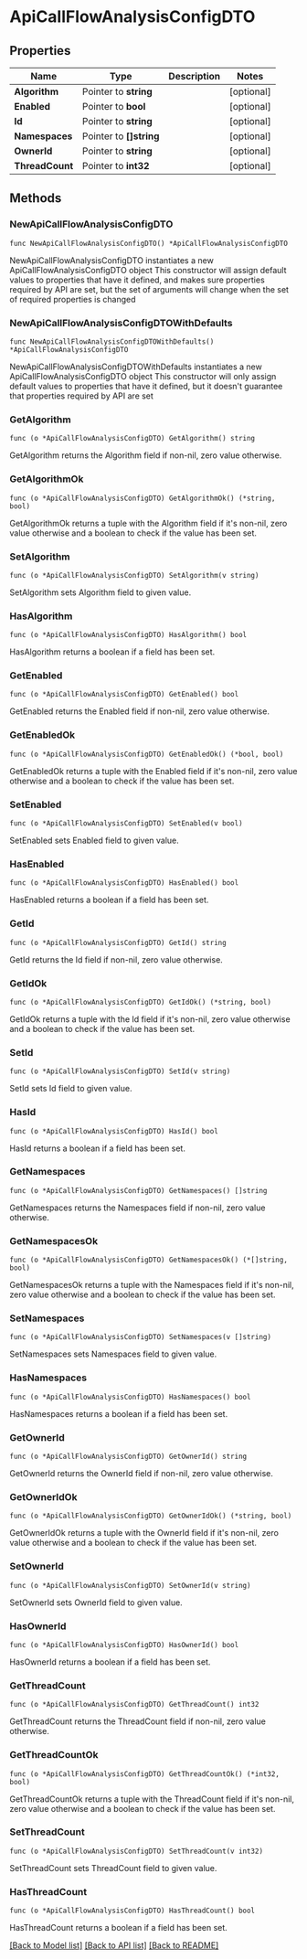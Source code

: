# ApiCallFlowAnalysisConfigDTO

## Properties

Name | Type | Description | Notes
------------ | ------------- | ------------- | -------------
**Algorithm** | Pointer to **string** |  | [optional] 
**Enabled** | Pointer to **bool** |  | [optional] 
**Id** | Pointer to **string** |  | [optional] 
**Namespaces** | Pointer to **[]string** |  | [optional] 
**OwnerId** | Pointer to **string** |  | [optional] 
**ThreadCount** | Pointer to **int32** |  | [optional] 

## Methods

### NewApiCallFlowAnalysisConfigDTO

`func NewApiCallFlowAnalysisConfigDTO() *ApiCallFlowAnalysisConfigDTO`

NewApiCallFlowAnalysisConfigDTO instantiates a new ApiCallFlowAnalysisConfigDTO object
This constructor will assign default values to properties that have it defined,
and makes sure properties required by API are set, but the set of arguments
will change when the set of required properties is changed

### NewApiCallFlowAnalysisConfigDTOWithDefaults

`func NewApiCallFlowAnalysisConfigDTOWithDefaults() *ApiCallFlowAnalysisConfigDTO`

NewApiCallFlowAnalysisConfigDTOWithDefaults instantiates a new ApiCallFlowAnalysisConfigDTO object
This constructor will only assign default values to properties that have it defined,
but it doesn't guarantee that properties required by API are set

### GetAlgorithm

`func (o *ApiCallFlowAnalysisConfigDTO) GetAlgorithm() string`

GetAlgorithm returns the Algorithm field if non-nil, zero value otherwise.

### GetAlgorithmOk

`func (o *ApiCallFlowAnalysisConfigDTO) GetAlgorithmOk() (*string, bool)`

GetAlgorithmOk returns a tuple with the Algorithm field if it's non-nil, zero value otherwise
and a boolean to check if the value has been set.

### SetAlgorithm

`func (o *ApiCallFlowAnalysisConfigDTO) SetAlgorithm(v string)`

SetAlgorithm sets Algorithm field to given value.

### HasAlgorithm

`func (o *ApiCallFlowAnalysisConfigDTO) HasAlgorithm() bool`

HasAlgorithm returns a boolean if a field has been set.

### GetEnabled

`func (o *ApiCallFlowAnalysisConfigDTO) GetEnabled() bool`

GetEnabled returns the Enabled field if non-nil, zero value otherwise.

### GetEnabledOk

`func (o *ApiCallFlowAnalysisConfigDTO) GetEnabledOk() (*bool, bool)`

GetEnabledOk returns a tuple with the Enabled field if it's non-nil, zero value otherwise
and a boolean to check if the value has been set.

### SetEnabled

`func (o *ApiCallFlowAnalysisConfigDTO) SetEnabled(v bool)`

SetEnabled sets Enabled field to given value.

### HasEnabled

`func (o *ApiCallFlowAnalysisConfigDTO) HasEnabled() bool`

HasEnabled returns a boolean if a field has been set.

### GetId

`func (o *ApiCallFlowAnalysisConfigDTO) GetId() string`

GetId returns the Id field if non-nil, zero value otherwise.

### GetIdOk

`func (o *ApiCallFlowAnalysisConfigDTO) GetIdOk() (*string, bool)`

GetIdOk returns a tuple with the Id field if it's non-nil, zero value otherwise
and a boolean to check if the value has been set.

### SetId

`func (o *ApiCallFlowAnalysisConfigDTO) SetId(v string)`

SetId sets Id field to given value.

### HasId

`func (o *ApiCallFlowAnalysisConfigDTO) HasId() bool`

HasId returns a boolean if a field has been set.

### GetNamespaces

`func (o *ApiCallFlowAnalysisConfigDTO) GetNamespaces() []string`

GetNamespaces returns the Namespaces field if non-nil, zero value otherwise.

### GetNamespacesOk

`func (o *ApiCallFlowAnalysisConfigDTO) GetNamespacesOk() (*[]string, bool)`

GetNamespacesOk returns a tuple with the Namespaces field if it's non-nil, zero value otherwise
and a boolean to check if the value has been set.

### SetNamespaces

`func (o *ApiCallFlowAnalysisConfigDTO) SetNamespaces(v []string)`

SetNamespaces sets Namespaces field to given value.

### HasNamespaces

`func (o *ApiCallFlowAnalysisConfigDTO) HasNamespaces() bool`

HasNamespaces returns a boolean if a field has been set.

### GetOwnerId

`func (o *ApiCallFlowAnalysisConfigDTO) GetOwnerId() string`

GetOwnerId returns the OwnerId field if non-nil, zero value otherwise.

### GetOwnerIdOk

`func (o *ApiCallFlowAnalysisConfigDTO) GetOwnerIdOk() (*string, bool)`

GetOwnerIdOk returns a tuple with the OwnerId field if it's non-nil, zero value otherwise
and a boolean to check if the value has been set.

### SetOwnerId

`func (o *ApiCallFlowAnalysisConfigDTO) SetOwnerId(v string)`

SetOwnerId sets OwnerId field to given value.

### HasOwnerId

`func (o *ApiCallFlowAnalysisConfigDTO) HasOwnerId() bool`

HasOwnerId returns a boolean if a field has been set.

### GetThreadCount

`func (o *ApiCallFlowAnalysisConfigDTO) GetThreadCount() int32`

GetThreadCount returns the ThreadCount field if non-nil, zero value otherwise.

### GetThreadCountOk

`func (o *ApiCallFlowAnalysisConfigDTO) GetThreadCountOk() (*int32, bool)`

GetThreadCountOk returns a tuple with the ThreadCount field if it's non-nil, zero value otherwise
and a boolean to check if the value has been set.

### SetThreadCount

`func (o *ApiCallFlowAnalysisConfigDTO) SetThreadCount(v int32)`

SetThreadCount sets ThreadCount field to given value.

### HasThreadCount

`func (o *ApiCallFlowAnalysisConfigDTO) HasThreadCount() bool`

HasThreadCount returns a boolean if a field has been set.


[[Back to Model list]](../README.md#documentation-for-models) [[Back to API list]](../README.md#documentation-for-api-endpoints) [[Back to README]](../README.md)


